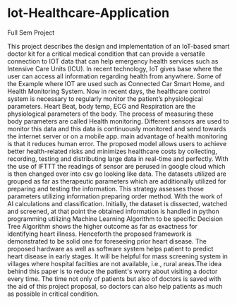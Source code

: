 # Iot-Healthcare-Application
Full Sem Project

This project describes the design and implementation of an IoT-based smart doctor kit for a critical medical condition that can provide a versatile connection to IOT data that can help emergency health services such as Intensive Care Units (ICU). In recent technology, IoT gives base where the user can access all information regarding health from anywhere. Some of the Example where IOT are used such as Connected Car Smart Home, and Health Monitoring System. Now in recent days, the healthcare control system is necessary to regularly monitor the patient’s physiological parameters. Heart Beat, body temp, ECG and Respiration are the physiological parameters of the body. The process of measuring these body parameters are called Health monitoring. Different sensors are used to monitor this data and this data is continuously monitored and send towards the internet server or on a mobile app. main advantage of health monitoring is that it reduces human error. The proposed model allows users to achieve better health-related risks and minimizes healthcare costs by collecting, recording, testing and distributing large data in real-time and perfectly. With the use of IFTTT the readings of sensor are perused in google cloud which is then changed over into csv go looking like data. The datasets utilized are grouped as far as therapeutic parameters which are additionally utilized for preparing and testing the information. This strategy assesses those parameters utilizing information preparing order method. With the work of AI calculations and classification. Initially, the dataset is dissected, watched and screened, at that point the obtained information is handled in python programming utilizing Machine Learning Algorithm to be specific Decision Tree Algorithm shows the higher outcome as far as exactness for identifying heart illness. Henceforth the proposed framework is demonstrated to be solid one for foreseeing prior heart disease. The proposed hardware as well as software system helps patient to predict heart disease in early stages. It will be helpful for mass screening system in villages where hospital facilties are not available, i.e., rural areas.The idea behind this paper is to reduce the patient's worry about visiting a doctor every time. The time not only of patients but also of doctors is saved with the aid of this project proposal, so doctors can also help patients as much as possible in critical condition.

